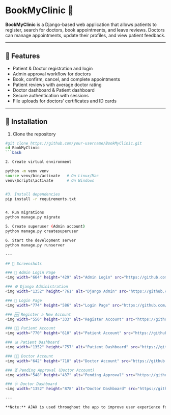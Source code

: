 # BookMyClinic 🏥

**BookMyClinic** is a Django-based web application that allows patients to register, search for doctors, book appointments, and leave reviews. Doctors can manage appointments, update their profiles, and view patient feedback.

---

## 🌟 Features
- Patient & Doctor registration and login  
- Admin approval workflow for doctors  
- Book, confirm, cancel, and complete appointments  
- Patient reviews with average doctor rating  
- Doctor dashboard & Patient dashboard  
- Secure authentication with sessions  
- File uploads for doctors’ certificates and ID cards  

---

## 🚀 Installation

 1. Clone the repository
```bash
#git clone https://github.com/your-username/BookMyClinic.git
cd BookMyClinic
```bash

2. Create virtual environment

python -m venv venv
source venv/bin/activate   # On Linux/Mac
venv\Scripts\activate      # On Windows


#3. Install dependencies
pip install -r requirements.txt


4. Run migrations
python manage.py migrate

5. Create superuser (Admin account)
python manage.py createsuperuser

6. Start the development server
python manage.py runserver

---

## 📸 Screenshots

### 🔑 Admin Login Page
<img width="664" height="429" alt="Admin Login" src="https://github.com/user-attachments/assets/e8edbba0-49f9-471a-b27e-4d3460d57d12" />

### ⚙️ Django Administration
<img width="1352" height="761" alt="Django Admin" src="https://github.com/user-attachments/assets/bd0df932-37df-4488-87af-c34cd4155a57" />

### 👤 Login Page
<img width="774" height="586" alt="Login Page" src="https://github.com/user-attachments/assets/efc68459-0273-4086-8ecb-1b98d6b134c2" />

### 🆕 Register a New Account
<img width="556" height="333" alt="Register Account" src="https://github.com/user-attachments/assets/55027e8b-1aac-4055-b15f-477bfcab4e06" />

### 🧑‍⚕️ Patient Account
<img width="770" height="610" alt="Patient Account" src="https://github.com/user-attachments/assets/671e4a4d-30af-4ceb-b5c5-63d31c9140a6" />

### 📊 Patient Dashboard
<img width="1352" height="757" alt="Patient Dashboard" src="https://github.com/user-attachments/assets/cd44c8d6-18ff-48c6-b705-29120b2e227d" />

### 👨‍⚕️ Doctor Account
<img width="642" height="718" alt="Doctor Account" src="https://github.com/user-attachments/assets/94073cc5-dec6-474e-8bfa-5b1956dc9887" />

### ⏳ Pending Approval (Doctor Account)
<img width="548" height="437" alt="Pending Approval" src="https://github.com/user-attachments/assets/e209721b-7a5e-4901-8e14-a2c38a8e297a" />

### 🩺 Doctor Dashboard
<img width="1352" height="878" alt="Doctor Dashboard" src="https://github.com/user-attachments/assets/65271c11-5527-41a8-a612-2287beb6d6c1" />

---

**Note:** AJAX is used throughout the app to improve user experience for both patients and doctors.



